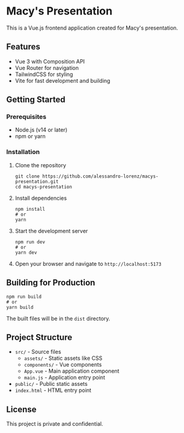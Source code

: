 # Macy's Presentation

This is a Vue.js frontend application created for Macy's presentation.

## Features

- Vue 3 with Composition API
- Vue Router for navigation
- TailwindCSS for styling
- Vite for fast development and building

## Getting Started

### Prerequisites

- Node.js (v14 or later)
- npm or yarn

### Installation

1. Clone the repository
   ```
   git clone https://github.com/alessandro-lorenz/macys-presentation.git
   cd macys-presentation
   ```

2. Install dependencies
   ```
   npm install
   # or
   yarn
   ```

3. Start the development server
   ```
   npm run dev
   # or
   yarn dev
   ```

4. Open your browser and navigate to `http://localhost:5173`

## Building for Production

```
npm run build
# or
yarn build
```

The built files will be in the `dist` directory.

## Project Structure

- `src/` - Source files
  - `assets/` - Static assets like CSS
  - `components/` - Vue components
  - `App.vue` - Main application component
  - `main.js` - Application entry point
- `public/` - Public static assets
- `index.html` - HTML entry point

## License

This project is private and confidential.